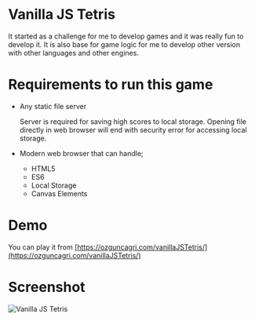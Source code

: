 # Vanilla JS Tetris

It started as a challenge for me to develop games and it was really fun to develop it. It is also base for game logic for me to develop other version with other languages and other engines.

# Requirements to run this game

- Any static file server

	Server is required for saving high scores to local storage. Opening file directly in web browser will end with security error for accessing local storage.

- Modern web browser that can handle;
	- HTML5
	- ES6
	- Local Storage
	- Canvas Elements

# Demo

You can play it from [https://ozguncagri.com/vanillaJSTetris/](https://ozguncagri.com/vanillaJSTetris/)

# Screenshot

![Vanilla JS Tetris](https://ozguncagri.com/vanillaJSTetris/screenshot.png)
